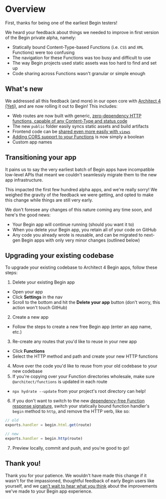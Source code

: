 # Overview

First, thanks for being one of the earliest Begin testers!

We heard your feedback about things we needed to improve in first version of the Begin private alpha, namely:

- Statically bound Content-Type-based Functions (i.e. `CSS` and `XML` Functions) were too confusing
- The navigation for these Functions was too busy and difficult to use
- The way Begin projects used static assets was too hard to find and set up
- Code sharing across Functions wasn't granular or simple enough


## What's new

We addressed all this feedback (and more) in our open core with [Architect 4 (Yeti)](https://blog.begin.com/introducing-architect-4-0-faster-lighter-simpler-serverless-59f6dc156bf2), and are now rolling it out to Begin! This includes:

- Web routes are now built with generic, [zero-dependency HTTP functions, capable of any Content-Type and status code](/en/functions/http/)
- The new `public` folder easily syncs static assets and build artifacts
- Frontend code can be [shared even more easily with `views`](https://blog.begin.com/architect-4-1-serverless-meet-frontend-workflows-3b3dd457de9)
- [Adding CORS support to your Functions](https://blog.begin.com/enable-cors-on-your-serverless-application-with-a-single-boolean-e784fc061b22) is now simply a boolean
- Custom app names


## Transitioning your app

It pains us to say the very earliest batch of Begin apps have incompatible low-level APIs that meant we couldn't seamlessly migrate them to the new app infrastructure.

This impacted the first few hundred alpha apps, and we're really sorry! We weighed the gravity of the feedback we were getting, and opted to make this change while things are still very early.

We don't foresee any changes of this nature coming any time soon, and here's the good news:

- Your Begin app will continue running (should you want it to)
- When you delete your Begin app, you retain all of your code on GitHub
- Any code you already wrote is reusable, and can be migrated to next-gen Begin apps with only very minor changes (outlined below)


## Upgrading your existing codebase

To upgrade your existing codebase to Architect 4 Begin apps, follow these steps:

1. Delete your existing Begin app
  - Open your app
  - Click **Settings** in the nav
  - Scroll to the bottom and hit the **Delete your app** button (don't worry, this action won't touch GitHub)
2. Create a new app
  - Follow the steps to create a new free Begin app (enter an app name, etc.)
3. Re-create any routes that you'd like to reuse in your new app
  - Click **Functions**
  - Select the HTTP method and path and create your new HTTP functions
4. Move over the code you'd like to reuse from your old codebase to your new codebase
5. If you're copying over your Function directories wholesale, make sure `@architect/functions` is updated in each route
  - `npx hydrate --update` from your project's root directory can help!
6. If you don't want to switch to the new [dependency-free Function response signature](http://localhost:4445/en/functions/http/#http-handler-api), switch your statically bound function handler's `begin` method to `http`, and remove the HTTP verb, like so:
```javascript
// old
exports.handler = begin.html.get(route)
```
```javascript
// new
exports.handler = begin.http(route)
```
7. Preview locally, commit and push, and you're good to go!


## Thank you!

Thank you for your patience. We wouldn't have made this change if it wasn't for the impassioned, thoughtful feedback of early Begin users like yourself, and we [can't wait to hear what you think](https://spectrum.chat/begin) about the improvements we've made to your Begin app experience.

